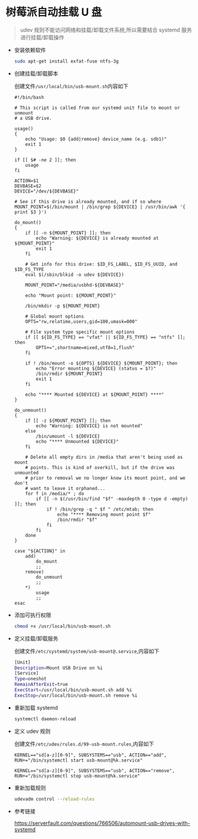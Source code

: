 # 树莓派自动挂载 U 盘

> udev 规则不能访问网络和挂载/卸载文件系统,所以需要结合 systemd 服务进行挂载/卸载操作

- 安装依赖软件

  ```bash
  sudo apt-get install exfat-fuse ntfs-3g
  ```

- 创建挂载/卸载脚本

  创建文件`/usr/local/bin/usb-mount.sh`内容如下

  ```properties
  #!/bin/bash

  # This script is called from our systemd unit file to mount or unmount
  # a USB drive.

  usage()
  {
      echo "Usage: $0 {add|remove} device_name (e.g. sdb1)"
      exit 1
  }

  if [[ $# -ne 2 ]]; then
      usage
  fi

  ACTION=$1
  DEVBASE=$2
  DEVICE="/dev/${DEVBASE}"

  # See if this drive is already mounted, and if so where
  MOUNT_POINT=$(/bin/mount | /bin/grep ${DEVICE} | /usr/bin/awk '{ print $3 }')

  do_mount()
  {
      if [[ -n ${MOUNT_POINT} ]]; then
          echo "Warning: ${DEVICE} is already mounted at ${MOUNT_POINT}"
          exit 1
      fi

      # Get info for this drive: $ID_FS_LABEL, $ID_FS_UUID, and $ID_FS_TYPE
      eval $(/sbin/blkid -o udev ${DEVICE})

      MOUNT_POINT="/media/usbhd-${DEVBASE}"

      echo "Mount point: ${MOUNT_POINT}"

      /bin/mkdir -p ${MOUNT_POINT}

      # Global mount options
      OPTS="rw,relatime,users,gid=100,umask=000"

      # File system type specific mount options
      if [[ ${ID_FS_TYPE} == "vfat" || ${ID_FS_TYPE} == "ntfs" ]]; then
          OPTS+=",shortname=mixed,utf8=1,flush"
      fi

      if ! /bin/mount -o ${OPTS} ${DEVICE} ${MOUNT_POINT}; then
          echo "Error mounting ${DEVICE} (status = $?)"
          /bin/rmdir ${MOUNT_POINT}
          exit 1
      fi

      echo "**** Mounted ${DEVICE} at ${MOUNT_POINT} ****"
  }

  do_unmount()
  {
      if [[ -z ${MOUNT_POINT} ]]; then
          echo "Warning: ${DEVICE} is not mounted"
      else
          /bin/umount -l ${DEVICE}
          echo "**** Unmounted ${DEVICE}"
      fi

      # Delete all empty dirs in /media that aren't being used as mount
      # points. This is kind of overkill, but if the drive was unmounted
      # prior to removal we no longer know its mount point, and we don't
      # want to leave it orphaned...
      for f in /media/* ; do
          if [[ -n $(/usr/bin/find "$f" -maxdepth 0 -type d -empty) ]]; then
              if ! /bin/grep -q " $f " /etc/mtab; then
                  echo "**** Removing mount point $f"
                  /bin/rmdir "$f"
              fi
          fi
      done
  }

  case "${ACTION}" in
      add)
          do_mount
          ;;
      remove)
          do_unmount
          ;;
      *)
          usage
          ;;
  esac
  ```

- 添加可执行权限

  ```bash
  chmod +x /usr/local/bin/usb-mount.sh
  ```

- 定义挂载/卸载服务

  创建文件`/etc/systemd/system/usb-mount@.service`,内容如下

  ```bash
  [Unit]
  Description=Mount USB Drive on %i
  [Service]
  Type=oneshot
  RemainAfterExit=true
  ExecStart=/usr/local/bin/usb-mount.sh add %i
  ExecStop=/usr/local/bin/usb-mount.sh remove %i
  ```

- 重新加载 systemd

  ```bash
  systemctl daemon-reload
  ```

- 定义 udev 规则

  创建文件`/etc/udev/rules.d/99-usb-mount.rules`,内容如下

  ```properties
  KERNEL=="sd[a-z][0-9]", SUBSYSTEMS=="usb", ACTION=="add", RUN+="/bin/systemctl start usb-mount@%k.service"

  KERNEL=="sd[a-z][0-9]", SUBSYSTEMS=="usb", ACTION=="remove", RUN+="/bin/systemctl stop usb-mount@%k.service"
  ```

- 重新加载规则

  ```bash
  udevadm control --reload-rules
  ```

- 参考链接

  <https://serverfault.com/questions/766506/automount-usb-drives-with-systemd>
